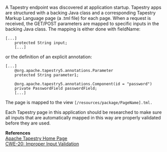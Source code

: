  A Tapestry endpoint was discovered at application startup. Tapestry apps are structured with a backing Java class and a corresponding Tapestry Markup Language page (a .tml file) for each page. When a request is received, the GET/POST parameters are mapped to specific inputs in the backing Java class. The mapping is either done with fieldName:
```
[...]
    protected String input;
    [...]
```

or the definition of an explicit annotation:

```
[...]
    @org.apache.tapestry5.annotations.Parameter
    protected String parameter1;

    @org.apache.tapestry5.annotations.Component(id = "password")
    private PasswordField passwordField;
    [...]
```

The page is mapped to the view `[/resources/package/PageName].tml.`

Each Tapestry page in this application should be researched to make sure all inputs that are automatically mapped in this way are properly validated before they are used.

  

**References**  
[Apache Tapestry Home Page](http://tapestry.apache.org/)  
[CWE-20: Improper Input Validation](http://cwe.mitre.org/data/definitions/20.html)

